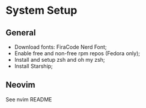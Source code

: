 # System Setup

## General 

- Download fonts: FiraCode Nerd Font;
- Enable free and non-free rpm repos (Fedora only);
- Install and setup zsh and oh my zsh;
- Install Starship;


## Neovim

See nvim README
